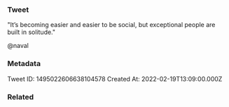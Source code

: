 ### Tweet
"It’s becoming easier and easier to be social, but exceptional people are built in solitude."

@naval

### Metadata
Tweet ID: 1495022606638104578
Created At: 2022-02-19T13:09:00.000Z

### Related

